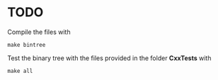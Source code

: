# TODO


Compile the files with
```
make bintree
```

Test the binary tree with the files provided in the folder __CxxTests__ with
```
make all
```
